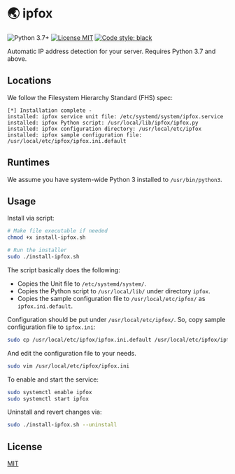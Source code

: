 # 🌏 ipfox

![Python 3.7+](https://img.shields.io/badge/python-3.7+-297ca0?logo=python&logoColor=white) [![License MIT](https://img.shields.io/github/license/daisylab-bit/ipfox)](./LICENSE) [![Code style: black](https://img.shields.io/badge/code%20style-black-000000.svg)](https://github.com/psf/black)

Automatic IP address detection for your server. Requires Python 3.7 and above.

## Locations

We follow the Filesystem Hierarchy Standard (FHS) spec:

```
[*] Installation complete -
installed: ipfox service unit file: /etc/systemd/system/ipfox.service
installed: ipfox Python script: /usr/local/lib/ipfox/ipfox.py
installed: ipfox configuration directory: /usr/local/etc/ipfox
installed: ipfox sample configuration file: /usr/local/etc/ipfox/ipfox.ini.default
```

## Runtimes

We assume you have system-wide Python 3 installed to `/usr/bin/python3`.

## Usage

Install via script:

```bash
# Make file executable if needed
chmod +x install-ipfox.sh

# Run the installer
sudo ./install-ipfox.sh
```

The script basically does the following:

- Copies the Unit file to `/etc/systemd/system/`.
- Copies the Python script to `/usr/local/lib/` under directory `ipfox`.
- Copies the sample configuration file to `/usr/local/etc/ipfox/` as `ipfox.ini.default`.

Configuration should be put under `/usr/local/etc/ipfox/`. So, copy sample configuration file to `ipfox.ini`:

```bash
sudo cp /usr/local/etc/ipfox/ipfox.ini.default /usr/local/etc/ipfox/ipfox.ini
```

And edit the configuration file to your needs.

```bash
sudo vim /usr/local/etc/ipfox/ipfox.ini
```

To enable and start the service:

```bash
sudo systemctl enable ipfox
sudo systemctl start ipfox
```

Uninstall and revert changes via:

```bash
sudo ./install-ipfox.sh --uninstall
```

## License

[MIT](./LICENSE)

